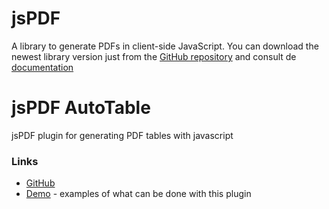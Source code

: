 # jsPDF
A library to generate PDFs in client-side JavaScript. You can download the newest library version just from the [GitHub repository](https://github.com/MrRio/jsPDF) and consult de [documentation](http://rawgit.com/MrRio/jsPDF/master/docs/)
# jsPDF AutoTable 
jsPDF plugin for generating PDF tables with javascript
### Links
* [GitHub](https://github.com/simonbengtsson/jsPDF-AutoTable)
* [Demo](https://simonbengtsson.github.io/jsPDF-AutoTable/) - examples of what can be done with this plugin
